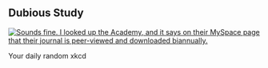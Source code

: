 ## Dubious Study
[![Sounds fine. I looked up the Academy, and it says on their MySpace page that their journal is peer-viewed and downloaded biannually.](https://imgs.xkcd.com/comics/dubious_study.png)](https://xkcd.com/1847/ "Sounds fine. I looked up the Academy, and it says on their MySpace page that their journal is peer-viewed and downloaded biannually.")

Your daily random xkcd
